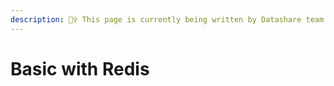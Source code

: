 ```yaml
---
description: 👷‍♀️ This page is currently being written by Datashare team.
---
```


# Basic with Redis

